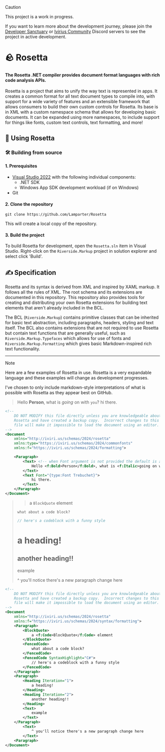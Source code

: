 > [!CAUTION]
> This project is a work in progress.
>
> If you want to learn more about the development journey, please join the [Developer Sanctuary](https://dsc.gg/devsanx) or [Ivirius Community](https://dsc.gg/ivirius) Discord servers to see the project in active development.

# 🪨 Rosetta

#### The Rosetta .NET compiler provides document format languages with rich code analysis APIs.

Rosetta is a project that aims to unify the way text is represented in apps.
It creates a common format for all text document types to compile into, with support for a wide variety of features and an extensible framework that allows consumers to build their own custom controls for Rosetta.
Its base is in XML with a custom namespace schema that allows for developing basic documents. It can be expanded using more namespaces, to include support for things like fonts, custom text controls, text formatting, and more!

## 🎁 Using Rosetta

### 🛠️ Building from source

#### 1. Prerequisites

- [Visual Studio 2022](https://visualstudio.microsoft.com/vs/) with the following individual components:
    - .NET SDK
    - Windows App SDK development workload (if on Windows)
- Git

#### 2. Clone the repository

```
git clone https://github.com/Lamparter/Rosetta
```

This will create a local copy of the repository.

#### 3. Build the project

To build Rosetta for development, open the `Rosetta.sln` item in Visual Studio. Right-click on the `Riverside.Markup` project in solution explorer and select click 'Build'.

## ✍️ Specification

Rosetta and its syntax is derived from XML and inspired by XAML markup. It follows all the rules of XML.
The root schema and its extensions are documented in this repository. This repository also provides tools for creating and distributing your own Rosetta extensions for building text elements that aren't already included in the BCL.

The BCL (`Riverside.Markup`) contains primitive classes that can be inherited for basic text abstraction, including paragraphs, headers, styling and text itself. The BCL also contains extensions that are not required to use Rosetta but contain text functions that are generally useful, such as `Riverside.Markup.Typefaces` which allows for use of fonts and `Riverside.Markup.Formatting` which gives basic Markdown-inspired rich text functionality.

---

> [!NOTE]
> Here are a few examples of Rosetta in use. Rosetta is a very expandable language and these examples will change as development progresses.
>
> I've chosen to only include markdown-style interpretations of what is possible with Rosetta as they appear best on GitHub.

> Hello **Person**, what is _going_ on with `you`? hi there.

```xml
<!--
    DO NOT MODIFY this file directly unless you are knowledgeable about
    Rosetta and have created a backup copy.  Incorrect changes to this
    file will make it impossible to load the document using an editor.
-->
<Document
    xmlns="http://iviri.us/schemas/2024/rosetta"
    xmlns:type="https://iviri.us/schemas/2024/commonfonts"
    xmlns:f="https://iviri.us/schemas/2024/formatting">

    <Paragraph>
        <Text> <!-- when Font argument is not provided the default is assumed, Aptos -->
            Hello <f:Bold>Person</f:Bold>, what is <f:Italic>going on with <f:Code>you</f:Code>?
        </Text>
        <Text Font="{type:Font Trebuchet}">
            hi there.
        </Text>
    </Paragraph>
</Document>
```

> > a `BlockQuote` element
> ```
> what about a code block?
> ```
> ```cs
> // here's a codeblock with a funny style
> ```
> # a heading!
> ## another heading!!
>
> example
> 
> ^ you'll notice there's a new paragraph change here

```xml
<!--
    DO NOT MODIFY this file directly unless you are knowledgeable about
    Rosetta and have created a backup copy.  Incorrect changes to this
    file will make it impossible to load the document using an editor.
-->
<Document
    xmlns="http://iviri.us/schemas/2024/rosetta"
    xmlns:f="https://iviri.us/schemas/2024/syntax/formatting">
    <Paragraph>
        <BlockQuote>
            a <f:Code>BlockQuote</f:Code> element
        </BlockQuote>
        <FencedCode>
            what about a code block?
        </FencedCode>
        <FencedCode SyntaxHighlight="C#">
            // here's a codeblock with a funny style
        </FencedCode>
    </Paragraph>
    <Paragraph>
        <Heading Iteration="1">
            a heading!
        </Heading>
        <Heading Iteration="2">
            another heading!!
        </Heading>
        <Text>
            example
        </Text>
    </Paragraph>
        <Text>
            ^ you'll notice there's a new paragraph change here
        </Text>
    <Paragraph>
</Document>
```
